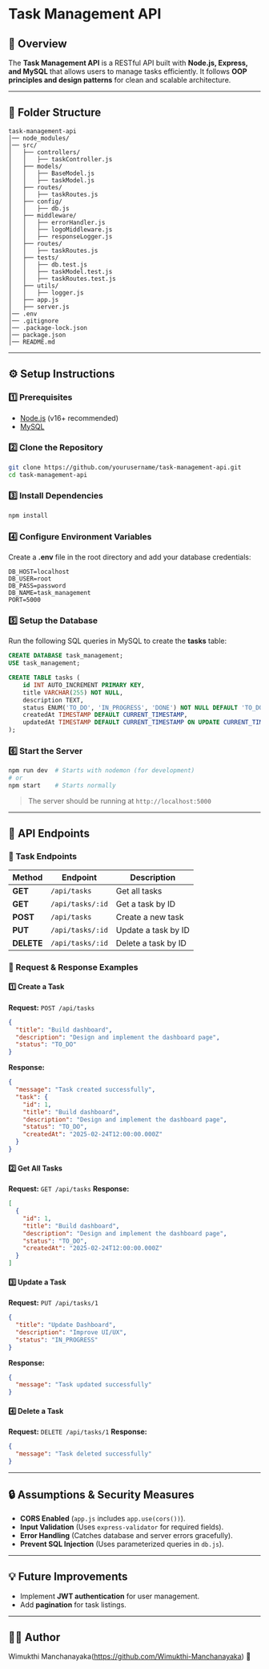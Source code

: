 # Task Management API

## 📌 Overview

The **Task Management API** is a RESTful API built with **Node.js, Express, and MySQL** that allows users to manage tasks efficiently. It follows **OOP principles and design patterns** for clean and scalable architecture.

---

## 📂 Folder Structure

```
task-management-api
│── node_modules/
│── src/
│   ├── controllers/
│   │   ├── taskController.js
│   ├── models/
│   │   ├── BaseModel.js
│   │   ├── taskModel.js
│   ├── routes/
│   │   ├── taskRoutes.js
│   ├── config/
│   │   ├── db.js
│   ├── middleware/
│   │   ├── errorHandler.js
│   │   ├── logoMiddleware.js
│   │   ├── responseLogger.js
│   ├── routes/
│   │   ├── taskRoutes.js
│   ├── tests/
│   │   ├── db.test.js
│   │   ├── taskModel.test.js
│   │   ├── taskRoutes.test.js
│   ├── utils/
│   │   ├── logger.js
│   ├── app.js
│   ├── server.js
│── .env
│── .gitignore
│── .package-lock.json
│── package.json
│── README.md
```

---

## ⚙️ Setup Instructions

### **1️⃣ Prerequisites**

- [Node.js](https://nodejs.org/) (v16+ recommended)
- [MySQL](https://www.mysql.com/)

### **2️⃣ Clone the Repository**

```sh
git clone https://github.com/yourusername/task-management-api.git
cd task-management-api
```

### **3️⃣ Install Dependencies**

```sh
npm install
```

### **4️⃣ Configure Environment Variables**

Create a **.env** file in the root directory and add your database credentials:

```
DB_HOST=localhost
DB_USER=root
DB_PASS=password
DB_NAME=task_management
PORT=5000
```

### **5️⃣ Setup the Database**

Run the following SQL queries in MySQL to create the **tasks** table:

```sql
CREATE DATABASE task_management;
USE task_management;

CREATE TABLE tasks (
    id INT AUTO_INCREMENT PRIMARY KEY,
    title VARCHAR(255) NOT NULL,
    description TEXT,
    status ENUM('TO_DO', 'IN_PROGRESS', 'DONE') NOT NULL DEFAULT 'TO_DO',
    createdAt TIMESTAMP DEFAULT CURRENT_TIMESTAMP,
    updatedAt TIMESTAMP DEFAULT CURRENT_TIMESTAMP ON UPDATE CURRENT_TIMESTAMP
);
```

### **6️⃣ Start the Server**

```sh
npm run dev  # Starts with nodemon (for development)
# or
npm start    # Starts normally
```

> The server should be running at `http://localhost:5000`

---

## 🚀 API Endpoints

### **📌 Task Endpoints**

| Method     | Endpoint         | Description         |
| ---------- | ---------------- | ------------------- |
| **GET**    | `/api/tasks`     | Get all tasks       |
| **GET**    | `/api/tasks/:id` | Get a task by ID    |
| **POST**   | `/api/tasks`     | Create a new task   |
| **PUT**    | `/api/tasks/:id` | Update a task by ID |
| **DELETE** | `/api/tasks/:id` | Delete a task by ID |

### **📌 Request & Response Examples**

#### **1️⃣ Create a Task**

**Request:** `POST /api/tasks`

```json
{
  "title": "Build dashboard",
  "description": "Design and implement the dashboard page",
  "status": "TO_DO"
}
```

**Response:**

```json
{
  "message": "Task created successfully",
  "task": {
    "id": 1,
    "title": "Build dashboard",
    "description": "Design and implement the dashboard page",
    "status": "TO_DO",
    "createdAt": "2025-02-24T12:00:00.000Z"
  }
}
```

#### **2️⃣ Get All Tasks**

**Request:** `GET /api/tasks`
**Response:**

```json
[
  {
    "id": 1,
    "title": "Build dashboard",
    "description": "Design and implement the dashboard page",
    "status": "TO_DO",
    "createdAt": "2025-02-24T12:00:00.000Z"
  }
]
```

#### **3️⃣ Update a Task**

**Request:** `PUT /api/tasks/1`

```json
{
  "title": "Update Dashboard",
  "description": "Improve UI/UX",
  "status": "IN_PROGRESS"
}
```

**Response:**

```json
{
  "message": "Task updated successfully"
}
```

#### **4️⃣ Delete a Task**

**Request:** `DELETE /api/tasks/1`
**Response:**

```json
{
  "message": "Task deleted successfully"
}
```

---

## 🔒 Assumptions & Security Measures

- **CORS Enabled** (`app.js` includes `app.use(cors())`).
- **Input Validation** (Uses `express-validator` for required fields).
- **Error Handling** (Catches database and server errors gracefully).
- **Prevent SQL Injection** (Uses parameterized queries in `db.js`).

---

## 💡 Future Improvements

- Implement **JWT authentication** for user management.
- Add **pagination** for task listings.


---

## 👨‍💻 Author

Wimukthi Manchanayaka(https://github.com/Wimukthi-Manchanayaka) 🚀


